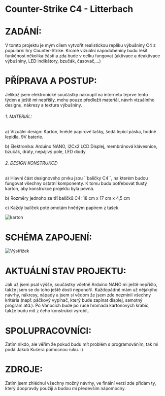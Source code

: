 # Counter-Strike C4 - Litterbach

# ZADÁNÍ:

V tomto projektu je mým cílem vytvořit realistickou repliku výbušniny C4 z populární hry Counter-Strike. Kromě vizuální napodobeniny budu řešit funkčnost několika částí a zda bude v celku fungovat (aktivace a deaktivace výbušniny, LED indikátory, bzučák, časovač,…)

# PŘÍPRAVA A POSTUP:

Jelikož jsem elektronické součástky nakoupil na internetu teprve tento týden a ještě mi nepřišly, mohu pouze předložit materiál, návrh vizuálního designu, nákresy a textura výbušniny.

###### 1. MATERIÁL:
a)	Vizuální design: Karton, hnědé papírové tašky, šedá lepící páska, hodně lepidla, 9V baterie.

b)	 Elektronika: Arduino NANO, I2Cx2 LCD Displej, membránová klávesnice, bzučák, dráty, nepájivý pole, LED diody

###### 2. DESIGN KONSTRUKCE:
a)	Hlavní část designového prvku jsou ´´balíčky C4´´, na kterém budou fungovat všechny ostatní komponenty. K tomu budu potřebovat tlustý karton, aby konstrukce projektu byla pevná.

b)	Rozměry jednoho ze tří balíčků C4: 18 cm x 17 cm x 4,5 cm

c)	Každý balíček poté omotám hnědým papírem z tašek.

![karton](https://github.com/Borkyss/Counter-Strike---C4/assets/154630836/badc9c5a-ac04-4436-8a3a-30048f64ccad)

# SCHÉMA ZAPOJENÍ:

![Výstřižek](https://github.com/Borkyss/Counter-Strike---C4/assets/154630836/05304c3e-0fcc-433c-8be3-f0ba0a7638ea)

# AKTUÁLNÍ STAV PROJEKTU: 
Jak už jsem psal výšše, součástky včetně Arduino NANO mi ještě nepřišlo, takže jsem se do toho ještě dosti neponořil. Každopádně mám už nějakýho návrhy, nákresy, nápady a jsem si vědom že jsem zde nezmínil všechny kritéria (např. páčkový vypínač, který bude zapínat displej, samotný program atd.). Po Vánocích bude po ruce hromada kartonových krabic, takže budu mít z čeho konstrukci vyrobit.

# SPOLUPRACOVNÍCI:
Zatím nikdo, ale věřím že pokud budu mít problém s programováním, tak mi podá Jakub Kučera pomocnou ruku. :)

# ZDROJE:
Zatím jsem zhlédnul všechny možný návrhy, ve finální verzi zde přidám ty, který doopravdy použiji a budou mi především nápomocny.
